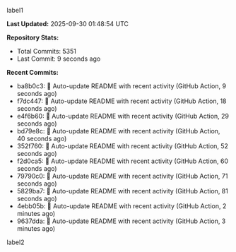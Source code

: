 
label1 
<!-- ACTIVITY_START -->
**Last Updated:** 2025-09-30 01:48:54 UTC

**Repository Stats:**
- Total Commits: 5351
- Last Commit: 9 seconds ago

**Recent Commits:**
- ba8b0c3: 🤖 Auto-update README with recent activity (GitHub Action, 9 seconds ago)
- f7dc447: 🤖 Auto-update README with recent activity (GitHub Action, 18 seconds ago)
- e4f6b60: 🤖 Auto-update README with recent activity (GitHub Action, 29 seconds ago)
- bd79e8c: 🤖 Auto-update README with recent activity (GitHub Action, 40 seconds ago)
- 352f760: 🤖 Auto-update README with recent activity (GitHub Action, 52 seconds ago)
- f2d0ca5: 🤖 Auto-update README with recent activity (GitHub Action, 60 seconds ago)
- 79790c0: 🤖 Auto-update README with recent activity (GitHub Action, 71 seconds ago)
- 5829ba7: 🤖 Auto-update README with recent activity (GitHub Action, 81 seconds ago)
- 4ebb05b: 🤖 Auto-update README with recent activity (GitHub Action, 2 minutes ago)
- 9637dda: 🤖 Auto-update README with recent activity (GitHub Action, 3 minutes ago)
<!-- ACTIVITY_END -->

label2
